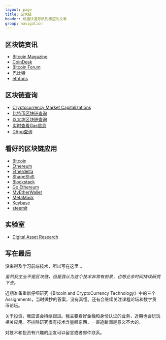 ```yaml
---
layout: page
title: 区块链 
header: 根据快速导航到相应的文章
group: navigation
---
```


## 区块链资讯

- [Bitcoin Magazine](https://bitcoinmagazine.com/)
- [CoinDesk](https://www.coindesk.com/)
- [Bitcoin Forum](https://bitcointalk.org/)
- [巴比特](http://www.8btc.com/)
- [ethfans](http://ethfans.org/)

## 区块链查询

- [Cryptocurrency Market Capitalizations](https://coinmarketcap.com/)
- [比特币区块链查询](https://blockchain.info/)
- [以太坊区块链查询](https://etherscan.io/)
- [实时查看Gas信息](http://ethgasstation.info/index.php)
- [DApp查询](https://www.stateofthedapps.com/)

## 看好的区块链应用

- [Bitcoin](https://bitcoin.org/en/)
- [Ethereum](https://ethereum.org/)
- [Etherdelta](https://etherdelta.com/)
- [ShapeShift](https://zh.shapeshift.io/#/coins)
- [Blockstack](https://blockstack.org/)
- [Go Ethereum](https://geth.ethereum.org/)
- [MyEtherWallet](https://www.myetherwallet.com/)
- [MetaMask](https://metamask.io)
- [Keybase](https://keybase.io/)
- [steemit](https://steemit.com)

## 实验室
- [Digital Asset Research](https://www.digitalassetresearch.com/)


## 写在最后

没来得及学习前端技术，所以写在这里...

*虽然我主业不是区块链，但是我认为这个技术非常有前景，也想业余时间持续研究下去。*

近期准备重新仔细研究《Bitcoin and CryptoCurrency Technology》中的三个Assignments，当时做抄的答案，没有真懂。还有会继续关注课程论坛和数字货币论坛。

关于投资，我应该会持续跟进。我主要看好金融和身份认证的业务，近期也会玩玩相关应用。不排除研究很有技术含量额东西，一直追新闻是意义不大的。

对技术和投资有兴趣的朋友可以留言或者邮件联系。




